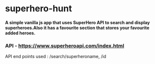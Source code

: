 # superhero-hunt

#### A simple vanilla js app that uses SuperHero API to search and display superheroes.Also it has a favourite section that stores your favourite added heroes. 
### API - https://www.superheroapi.com/index.html
API end points used : /search/superheroname, /id
